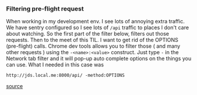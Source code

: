 


### Filtering pre-flight request
When working in my development env. I see lots of annoying extra traffic.
We have sentry configured so I see lots of `/api` traffic to places I don't care
about watching. So the first part of the filter below, filters out those requests.
Then to the meet of this TIL.
I want to get rid of the OPTIONS (pre-flight) calls.
Chrome dev tools allows you to filter those ( and many other requests )
using the `-<name>:<value>` construct. 
Just type `-` in the Network tab filter and it will pop-up auto complete options
on the things you can use.
What I needed in this case was 

```
http://jds.local.me:8000/api/ -method:OPTIONS
```

[source](https://stackoverflow.com/questions/35567580/how-to-filter-hide-pre-flight-requests-on-my-dev-tools-network)